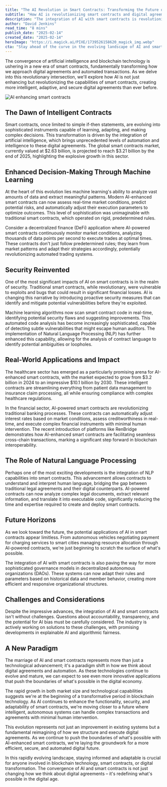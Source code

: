 ```yaml
---
title: "The AI Revolution in Smart Contracts: Transforming the Future of Digital Agreements"
subtitle: "How AI is revolutionizing smart contracts and digital agreements"
description: "The integration of AI with smart contracts is revolutionizing digital agreements, bringing unprecedented levels of automation, intelligence, and security. From enhanced decision-making through machine learning to improved security measures and real-world applications in healthcare and finance, this convergence is reshaping how we approach automated transactions and laying the groundwork for a more efficient digital future."
author: "David Jenkins"
read_time: "8 mins"
publish_date: "2025-02-14"
created_date: "2025-02-14"
heroImage: "https://i.magick.ai/PIXE/1739526158620_magick_img.webp"
cta: "Stay ahead of the curve in the evolving landscape of AI and smart contracts. Follow us on LinkedIn for the latest insights and developments in blockchain technology and digital transformation."
---
```


The convergence of artificial intelligence and blockchain technology is ushering in a new era of smart contracts, fundamentally transforming how we approach digital agreements and automated transactions. As we delve into this revolutionary intersection, we'll explore how AI is not just enhancing but revolutionizing the capabilities of smart contracts, creating more intelligent, adaptive, and secure digital agreements than ever before.

![AI enhancing smart contracts](https://i.magick.ai/PIXE/1739526158624_magick_img.webp)

## The Dawn of Intelligent Contracts

Smart contracts, once limited to simple if-then statements, are evolving into sophisticated instruments capable of learning, adapting, and making complex decisions. This transformation is driven by the integration of artificial intelligence, which brings unprecedented levels of automation and intelligence to these digital agreements. The global smart contracts market, currently valued at $2.63 billion, is projected to reach $3.21 billion by the end of 2025, highlighting the explosive growth in this sector.

## Enhanced Decision-Making Through Machine Learning

At the heart of this evolution lies machine learning's ability to analyze vast amounts of data and extract meaningful patterns. Modern AI-enhanced smart contracts can now assess real-time market conditions, predict potential risks, and automatically adjust their execution parameters to optimize outcomes. This level of sophistication was unimaginable with traditional smart contracts, which operated on rigid, predetermined rules.

Consider a decentralized finance (DeFi) application where AI-powered smart contracts continuously monitor market conditions, analyzing thousands of data points per second to execute trades at optimal times. These contracts don't just follow predetermined rules; they learn from market patterns and adapt their strategies accordingly, potentially revolutionizing automated trading systems.

## Security Reinvented

One of the most significant impacts of AI on smart contracts is in the realm of security. Traditional smart contracts, while revolutionary, were vulnerable to exploits and bugs that could result in significant financial losses. AI is changing this narrative by introducing proactive security measures that can identify and mitigate potential vulnerabilities before they're exploited.

Machine learning algorithms now scan smart contract code in real-time, identifying potential security flaws and suggesting improvements. This automated code analysis has become increasingly sophisticated, capable of detecting subtle vulnerabilities that might escape human auditors. The implementation of Natural Language Processing (NLP) has further enhanced this capability, allowing for the analysis of contract language to identify potential ambiguities or loopholes.

## Real-World Applications and Impact

The healthcare sector has emerged as a particularly promising arena for AI-enhanced smart contracts, with the market expected to grow from $3.2 billion in 2024 to an impressive $10.1 billion by 2030. These intelligent contracts are streamlining everything from patient data management to insurance claim processing, all while ensuring compliance with complex healthcare regulations.

In the financial sector, AI-powered smart contracts are revolutionizing traditional banking processes. These contracts can automatically adjust interest rates based on market conditions, assess creditworthiness in real-time, and execute complex financial instruments with minimal human intervention. The recent introduction of platforms like RenBridge demonstrates how AI-enhanced smart contracts are facilitating seamless cross-chain transactions, marking a significant step forward in blockchain interoperability.

## The Role of Natural Language Processing

Perhaps one of the most exciting developments is the integration of NLP capabilities into smart contracts. This advancement allows contracts to understand and interpret human language, bridging the gap between traditional legal agreements and their digital counterparts. AI-powered contracts can now analyze complex legal documents, extract relevant information, and translate it into executable code, significantly reducing the time and expertise required to create and deploy smart contracts.

## Future Horizons

As we look toward the future, the potential applications of AI in smart contracts appear limitless. From autonomous vehicles negotiating payment for charging services to smart cities managing resource allocation through AI-powered contracts, we're just beginning to scratch the surface of what's possible.

The integration of AI with smart contracts is also paving the way for more sophisticated governance models in decentralized autonomous organizations (DAOs). These systems can now adapt their rules and parameters based on historical data and member behavior, creating more efficient and responsive organizational structures.

## Challenges and Considerations

Despite the impressive advances, the integration of AI and smart contracts isn't without challenges. Questions about accountability, transparency, and the potential for AI bias must be carefully considered. The industry is actively working on solutions to these challenges, with promising developments in explainable AI and algorithmic fairness.

## A New Paradigm

The marriage of AI and smart contracts represents more than just a technological advancement; it's a paradigm shift in how we think about digital agreements and automation. As these technologies continue to evolve and mature, we can expect to see even more innovative applications that push the boundaries of what's possible in the digital economy.

The rapid growth in both market size and technological capabilities suggests we're at the beginning of a transformative period in blockchain technology. As AI continues to enhance the functionality, security, and adaptability of smart contracts, we're moving closer to a future where intelligent, autonomous systems can handle complex transactions and agreements with minimal human intervention.

This evolution represents not just an improvement in existing systems but a fundamental reimagining of how we structure and execute digital agreements. As we continue to push the boundaries of what's possible with AI-enhanced smart contracts, we're laying the groundwork for a more efficient, secure, and automated digital future.

In this rapidly evolving landscape, staying informed and adaptable is crucial for anyone involved in blockchain technology, smart contracts, or digital transformation. The convergence of AI and smart contracts is not just changing how we think about digital agreements – it's redefining what's possible in the digital age.